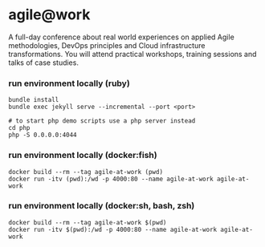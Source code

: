 agile@work
===
A full-day conference about real world experiences on applied Agile methodologies, DevOps principles and Cloud infrastructure transformations. You will attend practical workshops, training sessions and talks of case studies.

### run environment locally (ruby)
```
bundle install
bundle exec jekyll serve --incremental --port <port>

# to start php demo scripts use a php server instead
cd php
php -S 0.0.0.0:4044
```

### run environment locally (docker:fish)
```
docker build --rm --tag agile-at-work (pwd)
docker run -itv (pwd):/wd -p 4000:80 --name agile-at-work agile-at-work
```

### run environment locally (docker:sh, bash, zsh)
```
docker build --rm --tag agile-at-work $(pwd)
docker run -itv $(pwd):/wd -p 4000:80 --name agile-at-work agile-at-work
```
